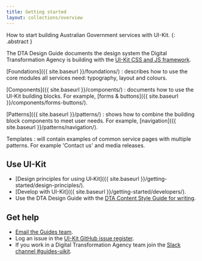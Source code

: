 ```yaml
---
title: Getting started
layout: collections/overview
---
```


How to start building Australian Government services with UI-Kit.
{: .abstract }

The DTA Design Guide documents the design system the Digital Transformation Agency is building with the <a href="https://github.com/AusDTO/gov-au-ui-kit" rel="external">UI-Kit CSS and JS framework</a>.

[Foundations]({{ site.baseurl }}/foundations/)
: describes how to use the core modules all services need: typography, layout and colours.

[Components]({{ site.baseurl }}/components/)
: documents how to use the UI-Kit building blocks. For example, [forms & buttons]({{ site.baseurl }}/components/forms-buttons/).

[Patterns]({{ site.baseurl }}/patterns/)
: shows how to combine the building block components to meet user needs. For example, [navigation]({{ site.baseurl }}/patterns/navigation/).

Templates
: will contain examples of common service pages with multiple patterns. For example 'Contact us' and media releases.

## Use UI-Kit

- [Design principles for using UI&#8209;Kit]({{ site.baseurl }}/getting-started/design-principles/).
- [Develop with UI-Kit]({{ site.baseurl }}/getting-started/developers/).
- Use the DTA Design Guide with the <a href="http://content-style-guide.apps.staging.digital.gov.au/" rel="external">DTA Content Style Guide for writing</a>.

## Get help

- [Email the Guides team](mailto:guides@digital.gov.au).
- Log an issue in the <a href="https://github.com/AusDTO/gov-au-ui-kit/issues" rel="external">UI-Kit GitHub issue register</a>.
- If you work in a Digital Transformation Agency team join the <a href="https://ausdto.slack.com/messages/guides-uikit/" rel="external">Slack channel #guides-uikit</a>.
